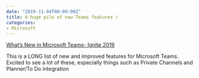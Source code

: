 ```yaml
---
date: "2019-11-04T00:00:00Z"
title: A huge pile of new Teams features !
categories:
- Microsoft
---
```


[What’s New in Microsoft Teams- Ignite 2019](https://techcommunity.microsoft.com/t5/Microsoft-Teams-Blog/What-s-New-in-Microsoft-Teams-Ignite-2019/ba-p/937025)

This is a LONG list of new and improved features for Microsoft Teams. Excited to see a lot of these, especially things such as Private Channels and Planner/To Do integration